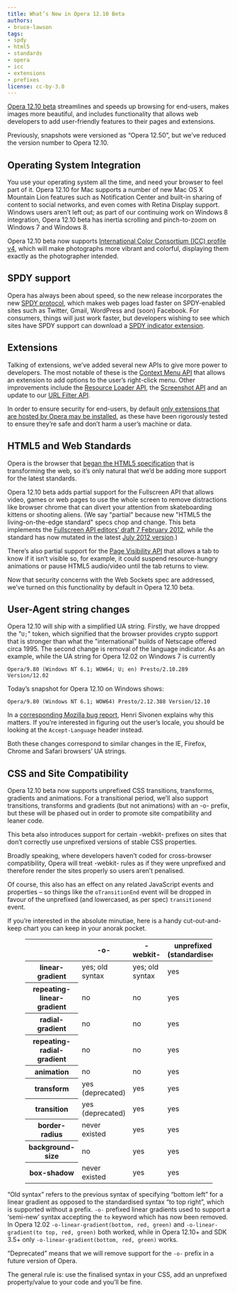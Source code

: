 ```yaml
---
title: What’s New in Opera 12.10 Beta
authors:
- bruce-lawson
tags:
- spdy
- html5
- standards
- opera
- icc
- extensions
- prefixes
license: cc-by-3.0
---
```


[Opera 12.10 beta](http://www.opera.com/browser/next/) streamlines and speeds up browsing for end-users, makes images more beautiful, and includes functionality that allows web developers to add user-friendly features to their pages and extensions.

Previously, snapshots were versioned as “Opera 12.50”, but we’ve reduced the version number to Opera 12.10.

## Operating System Integration

You use your operating system all the time, and need your browser to feel part of it. Opera 12.10 for Mac supports a number of new Mac OS X Mountain Lion features such as Notification Center and built-in sharing of content to social networks, and even comes with Retina Display support. Windows users aren’t left out; as part of our continuing work on Windows 8 integration, Opera 12.10 beta has inertia scrolling and pinch-to-zoom on Windows 7 and Windows 8.

Opera 12.10 beta now supports [International Color Consortium (ICC) profile v4](http://www.color.org/version4html.xalter), which will make photographs more vibrant and colorful, displaying them exactly as the photographer intended.

## SPDY support

Opera has always been about speed, so the new release incorporates the new [SPDY protocol](http://en.wikipedia.org/wiki/SPDY), which makes web pages load faster on SPDY-enabled sites such as Twitter, Gmail, WordPress and (soon) Facebook. For consumers, things will just work faster, but developers wishing to see which sites have SPDY support can download a [SPDY indicator extension](https://addons.opera.com/de/extensions/details/spdy-indicator/).

## Extensions

Talking of extensions, we’ve added several new APIs to give more power to developers. The most notable of these is the [Context Menu API](https://dev.opera.com/articles/view/extensions-api-contextmenu/) that allows an extension to add options to the user’s right-click menu. Other improvements include the [Resource Loader API](https://dev.opera.com/articles/view/extensions-api-resourceloader/), the [Screenshot API](https://dev.opera.com/articles/view/extensions-api-screenshot/) and an update to our [URL Filter API](https://dev.opera.com/articles/view/extensions-api-urlfilter/).

In order to ensure security for end-users, by default [only extensions that are hosted by Opera may be installed](http://my.opera.com/desktopteam/blog/2012/09/06/increased-security-when-installing-extensions), as these have been rigorously tested to ensure they’re safe and don’t harm a user’s machine or data.

## HTML5 and Web Standards

Opera is the browser that [began the HTML5 specification](https://html.spec.whatwg.org/multipage/introduction.html#history-1) that is transforming the web, so it’s only natural that we’d be adding more support for the latest standards.

Opera 12.10 beta adds partial support for the Fullscreen API that allows video, games or web pages to use the whole screen to remove distractions like browser chrome that can divert your attention from skateboarding kittens or shooting aliens. (We say "partial" because new "HTML5 the living-on-the-edge standard" specs chop and change. This beta implements the [Fullscreen API editors’ draft 7 February 2012](http://dvcs.w3.org/hg/fullscreen/raw-file/529a67b8d9f3/Overview.html), while the standard has now mutated in the latest [July 2012 version](http://dvcs.w3.org/hg/fullscreen/raw-file/tip/Overview.html).)

There’s also partial support for the [Page Visibility API](http://www.w3.org/TR/page-visibility/) that allows a tab to know if it isn’t visible so, for example, it could suspend resource-hungry animations or pause HTML5 audio/video until the tab returns to view.

Now that security concerns with the Web Sockets spec are addressed, we’ve turned on this functionality by default in Opera 12.10 beta.

## User-Agent string changes

Opera 12.10 will ship with a simplified UA string. Firstly, we have dropped the "`U;`" token, which signified that the browser provides crypto support that is stronger than what the "international" builds of Netscape offered circa 1995. The second change is removal of the language indicator. As an example, while the UA string for Opera 12.02 on Windows 7 is currently

	Opera/9.80 (Windows NT 6.1; WOW64; U; en) Presto/2.10.289 Version/12.02

Today’s snapshot for Opera 12.10 on Windows shows:

	Opera/9.80 (Windows NT 6.1; WOW64) Presto/2.12.388 Version/12.10

In a [corresponding Mozilla bug report](https://bugzilla.mozilla.org/show_bug.cgi?id=572656#c0), Henri Sivonen explains why this matters. If you’re interested in figuring out the user’s locale, you should be looking at the `Accept-Language` header instead.

Both these changes correspond to similar changes in the IE, Firefox, Chrome and Safari browsers’ UA strings.

## CSS and Site Compatibility

Opera 12.10 beta now supports unprefixed CSS transitions, transforms, gradients and animations. For a transitional period, we’ll also support transitions, transforms and gradients (but not animations) with an -o- prefix, but these will be phased out in order to promote site compatibility and leaner code.

This beta also introduces support for certain -webkit- prefixes on sites that don’t correctly use unprefixed versions of stable CSS properties.

Broadly speaking, where developers haven’t coded for cross-browser compatibility, Opera will treat -webkit- rules as if they were unprefixed and therefore render the sites properly so users aren’t penalised.

Of course, this also has an effect on any related JavaScript events and properties – so things like the `oTransitionEnd` event will be dropped in favour of the unprefixed (and lowercased, as per spec) `transitionend` event.

If you’re interested in the absolute minutiae, here is a handy cut-out-and-keep chart you can keep in your anorak pocket.

<figure block="figure">
<table>
 <thead>
	<tr>
		<th></th>
		<th id="prefixesColHdr2">-o-</th>
		<th id="prefixesColHdr3">-webkit-</th>
		<th id="prefixesColHdr4">unprefixed (standardised)</th>
	</tr>
 </thead>
 <tbody>
	<tr>
		<th id="prefixesRowHdr2">linear-gradient</th>
		<td headers="prefixesColHdr2 prefixesRowHdr2">yes; old syntax</td>
		<td headers="prefixesColHdr3 prefixesRowHdr2">yes; old syntax</td>
		<td headers="prefixesColHdr4 prefixesRowHdr2">yes</td>
	</tr>
	<tr>
		<th id="prefixesRowHdr2">repeating-linear-gradient</th>
		<td headers="prefixesColHdr2 prefixesRowHdr2">no</td>
		<td headers="prefixesColHdr3 prefixesRowHdr2">no</td>
		<td headers="prefixesColHdr4 prefixesRowHdr2">yes</td>
	</tr>
	<tr>
		<th id="prefixesRowHdr2">radial-gradient</th>
		<td headers="prefixesColHdr2 prefixesRowHdr2">no</td>
		<td headers="prefixesColHdr3 prefixesRowHdr2">no</td>
		<td headers="prefixesColHdr4 prefixesRowHdr2">yes</td>
	</tr>
	<tr>
		<th id="prefixesRowHdr2">repeating-radial-gradient</th>
		<td headers="prefixesColHdr2 prefixesRowHdr2">no</td>
		<td headers="prefixesColHdr3 prefixesRowHdr2">no</td>
		<td headers="prefixesColHdr4 prefixesRowHdr2">yes</td>
	</tr>
	<tr>
		<th id="prefixesRowHdr3">animation</th>
		<td headers="prefixesColHdr2 prefixesRowHdr3">no</td>
		<td headers="prefixesColHdr3 prefixesRowHdr3">no</td>
		<td headers="prefixesColHdr4 prefixesRowHdr3">yes</td>
	</tr>
	<tr>
		<th id="prefixesRowHdr4">transform</th>
		<td headers="prefixesColHdr2 prefixesRowHdr4">yes (deprecated)</td>
		<td headers="prefixesColHdr3 prefixesRowHdr4">yes</td>
		<td headers="prefixesColHdr4 prefixesRowHdr4">yes</td>
	</tr>
	<tr>
		<th id="prefixesRowHdr5">transition</th>
		<td headers="prefixesColHdr2 prefixesRowHdr5">yes (deprecated)</td>
		<td headers="prefixesColHdr3 prefixesRowHdr5">yes</td>
		<td headers="prefixesColHdr4 prefixesRowHdr5">yes</td>
	</tr>
	<tr>
		<th id="prefixesRowHdr6">border-radius</th>
		<td headers="prefixesColHdr2 prefixesRowHdr6">never existed</td>
		<td headers="prefixesColHdr3 prefixesRowHdr6">yes</td>
		<td headers="prefixesColHdr4 prefixesRowHdr6">yes</td>
	</tr>
	<tr>
		<th id="prefixesRowHdr7">background-size</th>
		<td headers="prefixesColHdr2 prefixesRowHdr7">no</td>
		<td headers="prefixesColHdr3 prefixesRowHdr7">yes</td>
		<td headers="prefixesColHdr4 prefixesRowHdr7">yes</td>
	</tr>
	<tr>
		<th id="prefixesRowHdr8">box-shadow</th>
		<td headers="prefixesColHdr2 prefixesRowHdr8">never existed</td>
		<td headers="prefixesColHdr3 prefixesRowHdr8">yes</td>
		<td headers="prefixesColHdr4 prefixesRowHdr8">yes</td>
	</tr>
 </tbody>
</table>
</figure>

“Old syntax” refers to the previous syntax of specifying “bottom left” for a linear gradient as opposed to the standardised syntax “to top right”, which is supported without a prefix. `-o-` prefixed linear gradients used to support a ‘semi-new’ syntax accepting the `to` keyword which has now been removed. In Opera 12.02 `-o-linear-gradient(bottom, red, green)` and `-o-linear-gradient(to top, red, green)` both worked, while in Opera 12.10+ and SDK 3.5+ only `-o-linear-gradient(bottom, red, green)` works.

“Deprecated” means that we will remove support for the `-o-` prefix in a future version of Opera.

The general rule is: use the finalised syntax in your CSS, add an unprefixed property/value to your code and you’ll be fine.
